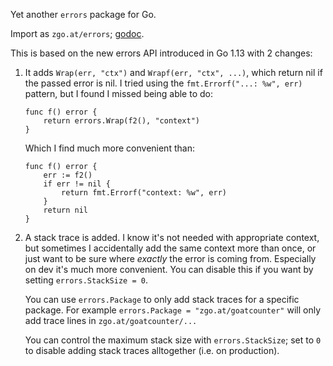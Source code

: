 Yet another `errors` package for Go.

Import as `zgo.at/errors`; [godoc](https://pkg.go.dev/zgo.at/errors).

This is based on the new errors API introduced in Go 1.13 with 2 changes:

1. It adds `Wrap(err, "ctx")` and `Wrapf(err, "ctx", ...)`, which return nil if
   the passed error is nil. I tried using the `fmt.Errorf("...: %w", err)`
   pattern, but I found I missed being able to do:

       func f() error {
           return errors.Wrap(f2(), "context")
       }

   Which I find much more convenient than:

       func f() error {
           err := f2()
           if err != nil {
               return fmt.Errorf("context: %w", err)
           }
           return nil
       }

2. A stack trace is added. I know it's not needed with appropriate context, but
   sometimes I accidentally add the same context more than once, or just want to
   be sure where *exactly* the error is coming from. Especially on dev it's much
   more convenient. You can disable this if you want by setting
   `errors.StackSize = 0`.

   You can use `errors.Package` to only add stack traces for a specific package.
   For example `errors.Package = "zgo.at/goatcounter"` will only add trace lines
   in `zgo.at/goatcounter/...`

   You can control the maximum stack size with `errors.StackSize`; set to `0` to
   disable adding stack traces alltogether (i.e. on production).
